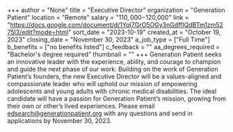 +++
author = "None"
title = "Executive Director"
organization = "Generation Patient"
location = "Remote"
salary = "$110,000-$120,000"
link = "https://docs.google.com/document/d/1YqI7GrO5OGy3nGdffIQdBTm1zm5275l3/edit?mode=html"
sort_date = "2023-10-19"
created_at = "October 19, 2023"
closing_date = "November 30, 2023"
a_job_type = ["Full Time"]
b_benefits = ["no benefits listed"]
c_feedback = ""
aa_degrees_required = "Bachelor's degree required"
thumbnail = ""
+++
Generation Patient seeks an innovative leader with the experience, ability, and courage to champion and guide the next phase of our work. Building on the work of Generation Patient’s founders, the new Executive Director will be a values-aligned and compassionate leader who will uphold our mission of empowering adolescents and young adults with chronic medical disabilities. The ideal candidate will have a passion for Generation Patient’s mission, growing from their own or other’s lived experiences. Please email edsearch@generationpatient.org with any questions and send in applications by November 30, 2023.